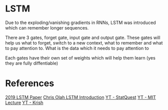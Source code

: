 # LSTM

Due to the exploding/vanishing gradients in RNNs, LSTM was introduced which can remember longer sequences.

There are 3 gates, forget gate, input gate and output gate.
These gates will help us what to forget, switch to a new context, what to remember and what to pay attention to.
What is the data which it needs to pay attention to


Each gates have their own set of weights which will help them learn (yes they are fully diffentiable)




















# References
[2019 LSTM Paper](https://arxiv.org/pdf/1909.09586.pdf)
[Chris Olah LSTM Introduction](https://colah.github.io/posts/2015-08-Understanding-LSTMs/)
[YT - StatQuest](https://youtu.be/YCzL96nL7j0)
[YT - MIT Lecture](https://youtu.be/ySEx_Bqxvvo)
[YT - Krish](https://www.youtube.com/watch?v=FLjn0H2bCvA)
